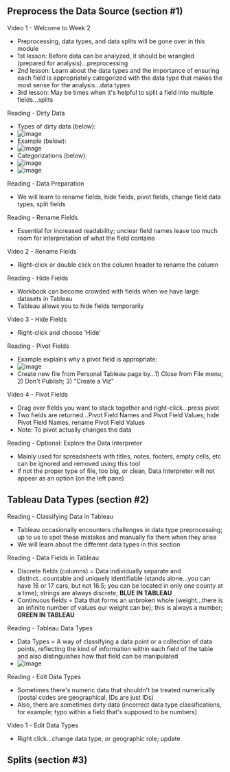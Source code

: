 ## Preprocess the Data Source (section #1)

Video 1 - Welcome to Week 2
- Preprocessing, data types, and data splits will be gone over in this module
- 1st lesson: Before data can be analyzed, it should be wrangled (prepared for analysis)...preprocessing
- 2nd lesson: Learn about the data types and the importance of ensuring each field is appropriately categorized with the data type that makes the most sense for the analysis...data types
- 3rd lesson: May be times when it's helpful to split a field into multiple fields...splits

Reading - Dirty Data
- Types of dirty data (below):
- ![image](https://github.com/michaelokoroike/Courses/assets/39680418/43a6767f-b25c-4c13-be55-ea7e52a210da)
- Example (below):
- ![image](https://github.com/michaelokoroike/Courses/assets/39680418/321f7bd8-296b-45fd-a628-330370c2a5a4)
- Categorizations (below):
- ![image](https://github.com/michaelokoroike/Courses/assets/39680418/084a3eb0-f821-4aa6-8dcf-e0626140ddbf)
- ![image](https://github.com/michaelokoroike/Courses/assets/39680418/a942580c-01d1-4576-8808-6815ff81785d)

Reading - Data Preparation
- We will learn to rename fields, hide fields, pivot fields, change field data types, split fields

Reading - Rename Fields
- Essential for increased readability; unclear field names leave too much room for interpretation of what the field contains

Video 2 - Rename Fields
- Right-click or double click on the column header to rename the column

Reading - Hide Fields
- Workbook can become crowded with fields when we have large datasets in Tableau
- Tableau allows you to hide fields temporarily

Video 3 - Hide Fields
- Right-click and choose 'Hide'

Reading - Pivot Fields
- Example explains why a pivot field is appropriate:
- ![image](https://github.com/michaelokoroike/Courses/assets/39680418/bbd20b93-e76d-4085-a389-0b644754ad4b)
- Create new file from Personal Tableau page by...1) Close from File menu; 2) Don't Publish; 3) "Create a Viz"

Video 4 - Pivot Fields
- Drag over fields you want to stack together and right-click...press pivot
- Two fields are returned...Pivot Field Names and Pivot Field Values; hide Pivot Field Names, rename Pivot Field Values
- Note: To pivot actually changes the data

Reading - Optional: Explore the Data Interpreter
- Mainly used for spreadsheets with titles, notes, footers, empty cells, etc can be ignored and removed using this tool
- If not the proper type of file, too big, or clean, Data Interpreter will not appear as an option (on the left pane)


## Tableau Data Types (section #2)

Reading - Classifying Data in Tableau
- Tableau occasionally encounters challenges in data type preprocessing; up to us to spot these mistakes and manually fix them when they arise
- We will learn about the different data types in this section

Reading - Data Fields in Tableau
- Discrete fields (columns) = Data individually separate and distinct...countable and uniquely identifiable (stands alone...you can have 16 or 17 cars, but not 16.5; you can be located in only one county at a time); strings are always discrete; **BLUE IN TABLEAU**
- Continuous fields = Data that forms an unbroken whole (weight...there is an infinite number of values our weight can be); this is always a number; **GREEN IN TABLEAU**

Reading - Tableau Data Types
- Data Types = A way of classifying a data point or a collection of data points, reflecting the kind of information within each field of the table and also distinguishes how that field can be manipulated
- ![image](https://github.com/michaelokoroike/Courses/assets/39680418/0a7bc23e-2131-44f2-8ec3-86f1c96af209)

Reading - Edit Data Types
- Sometimes there's numeric data that shouldn't be treated numerically (postal codes are geographical, IDs are just IDs)
- Also, there are sometimes dirty data (incorrect data type classifications, for example; typo within a field that's supposed to be numbers)

Video 1 - Edit Data Types
- Right click...change data type, or geographic role; update



## Splits (section #3)
